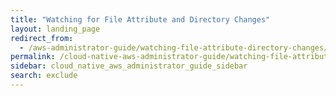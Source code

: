 ```yaml
---
title: "Watching for File Attribute and Directory Changes"
layout: landing_page
redirect_from:
  - /aws-administrator-guide/watching-file-attribute-directory-changes/
permalink: /cloud-native-aws-administrator-guide/watching-file-attribute-directory-changes/
sidebar: cloud_native_aws_administrator_guide_sidebar
search: exclude
---
```

